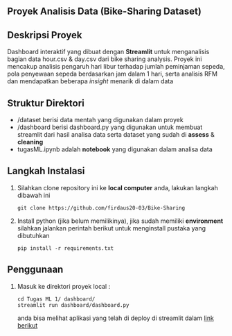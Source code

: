 ## Proyek Analisis Data (Bike-Sharing Dataset)

## Deskripsi Proyek
Dashboard interaktif yang dibuat dengan **Streamlit** untuk menganalisis bagian data hour.csv & day.csv dari bike sharing analysis. Proyek ini mencakup analisis pengaruh hari libur terhadap jumlah peminjaman sepeda, pola penyewaan sepeda berdasarkan jam dalam 1 hari, serta analisis RFM dan mendapatkan beberapa *insight* menarik di dalam data

## Struktur Direktori
- /dataset berisi data mentah yang digunakan dalam proyek
- /dashboard berisi dashboard.py yang digunakan untuk membuat streamlit dari hasil analisa data serta dataset yang sudah di **assess** & **cleaning**
- tugasML.ipynb adalah **notebook** yang digunakan dalam analisa data
 
## Langkah Instalasi
1. Silahkan clone repository ini ke **local computer** anda, lakukan langkah dibawah ini
   ```shell
   git clone https://github.com/firdaus20-03/Bike-Sharing
   ```
 2. Install python (jika belum memilikinya), jika sudah memiliki **environment** silahkan jalankan perintah berikut untuk menginstall pustaka yang dibutuhkan
    ```shell
    pip install -r requirements.txt
    ```

## Penggunaan
1. Masuk ke direktori proyek local :
   ```shell
   cd Tugas ML 1/ dashboard/
   streamlit run dashboard/dashboard.py
   ```
   anda bisa melihat aplikasi yang telah di deploy di streamlit dalam [link berikut](https://bike-sharing-ebnkpacud2akmf8wjbj4mp.streamlit.app/)
